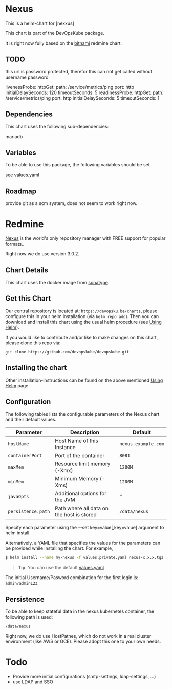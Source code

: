 # Nexus

This is a helm-chart for [nexxus]

This chart is part of the DevOpsKube package.

It is right now fully based on the [bitnami](https://github.com/bitnami/charts/tree/master/redmine) redmine chart.

## TODO

this url is password protected, therefor this can not get called without username password

livenessProbe:
  httpGet:
    path: /service/metrics/ping
    port: http
  initialDelaySeconds: 120
  timeoutSeconds: 5
readinessProbe:
  httpGet:
    path: /service/metrics/ping
    port: http
  initialDelaySeconds: 5
  timeoutSeconds: 1


## Dependencies

This chart uses the following sub-dependencies:

mariadb

## Variables

To be able to use this package, the following variables should be set.

see values.yaml


## Roadmap

provide git as a scm system, does not seem to work right now.


# Redmine

[Nexus](http://www.sonatype.org/nexus/) is the world's only repository manager with FREE support for popular formats..

Right now we do use version 3.0.2.

## Chart Details

This chart uses the docker image from [sonatype](https://github.com/sonatype/docker-nexus3).

## Get this Chart

Our central repository is located at: `https://devopsku.be/charts`, please configure this in your helm installation (via `helm repo add`). Then you can download and install this chart using the usual helm procedure (see [Using Helm](https://github.com/kubernetes/helm/blob/master/docs/using_helm.md)).

If you would like to contribute and/or like to make changes on this chart, please clone this repo via:

`git clone https://github.com/devopskube/devopskube.git`

## Installing the chart

Other installation-instructions can be found on the above mentioned [Using Helm](https://github.com/kubernetes/helm/blob/master/docs/using_helm.md) page.

## Configuration

The following tables lists the configurable parameters of the Nexus chart and their default values.

|Parameter|Description|Default|
|---------|-----------|-------|
|`hostName`|Host Name of this Instance|`nexus.example.com`|
|`containerPort`|Port of the container|`8081`|
|`maxMem`|Resource limit memory (-Xmx)|`1200M`|
|`minMem`|Minimum Memory (-Xms)|`1200M`|
|`javaOpts`|Additional options for the JVM|''|
|`persistence.path`|Path where all data on the host is stored|`/data/nexus`|

Specify each parameter using the --set key=value[,key=value] argument to helm install.

Alternatively, a YAML file that specifies the values for the parameters can be provided while installing the chart. For example,

```bash
$ helm install --name my-nexus -f values.private.yaml nexus-x.x.x.tgz
```

> **Tip**: You can use the default [values.yaml](values.yaml)

The initial Username/Pasword combination for the first login is: `admin/admin123`.

## Persistence

To be able to keep stateful data in the nexus kubernetes container, the following path is used:

```
/data/nexus
```

Right now, we do use HostPathes, which do not work in a real cluster environment (like AWS or GCE). Please adopt this one to your own needs.

# Todo

* Provide more initial configurations (smtp-settings, ldap-settings, ...)
* use LDAP and SSO

